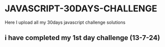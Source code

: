 # JAVASCRIPT-30DAYS-CHALLENGE
Here I upload all my 30days javascript challenge solutions 
## i have completed my 1st day challenge (13-7-24) 
